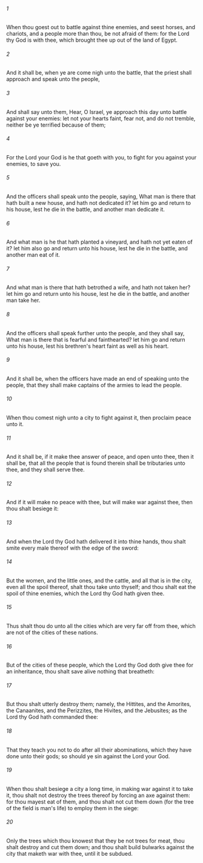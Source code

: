 ###### 1
When thou goest out to battle against thine enemies, and seest horses, and chariots, and a people more than thou, be not afraid of them: for the Lord thy God is with thee, which brought thee up out of the land of Egypt.

###### 2
And it shall be, when ye are come nigh unto the battle, that the priest shall approach and speak unto the people,

###### 3
And shall say unto them, Hear, O Israel, ye approach this day unto battle against your enemies: let not your hearts faint, fear not, and do not tremble, neither be ye terrified because of them;

###### 4
For the Lord your God is he that goeth with you, to fight for you against your enemies, to save you.

###### 5
And the officers shall speak unto the people, saying, What man is there that hath built a new house, and hath not dedicated it? let him go and return to his house, lest he die in the battle, and another man dedicate it.

###### 6
And what man is he that hath planted a vineyard, and hath not yet eaten of it? let him also go and return unto his house, lest he die in the battle, and another man eat of it.

###### 7
And what man is there that hath betrothed a wife, and hath not taken her? let him go and return unto his house, lest he die in the battle, and another man take her.

###### 8
And the officers shall speak further unto the people, and they shall say, What man is there that is fearful and fainthearted? let him go and return unto his house, lest his brethren's heart faint as well as his heart.

###### 9
And it shall be, when the officers have made an end of speaking unto the people, that they shall make captains of the armies to lead the people.

###### 10
When thou comest nigh unto a city to fight against it, then proclaim peace unto it.

###### 11
And it shall be, if it make thee answer of peace, and open unto thee, then it shall be, that all the people that is found therein shall be tributaries unto thee, and they shall serve thee.

###### 12
And if it will make no peace with thee, but will make war against thee, then thou shalt besiege it:

###### 13
And when the Lord thy God hath delivered it into thine hands, thou shalt smite every male thereof with the edge of the sword:

###### 14
But the women, and the little ones, and the cattle, and all that is in the city, even all the spoil thereof, shalt thou take unto thyself; and thou shalt eat the spoil of thine enemies, which the Lord thy God hath given thee.

###### 15
Thus shalt thou do unto all the cities which are very far off from thee, which are not of the cities of these nations.

###### 16
But of the cities of these people, which the Lord thy God doth give thee for an inheritance, thou shalt save alive nothing that breatheth:

###### 17
But thou shalt utterly destroy them; namely, the Hittites, and the Amorites, the Canaanites, and the Perizzites, the Hivites, and the Jebusites; as the Lord thy God hath commanded thee:

###### 18
That they teach you not to do after all their abominations, which they have done unto their gods; so should ye sin against the Lord your God.

###### 19
When thou shalt besiege a city a long time, in making war against it to take it, thou shalt not destroy the trees thereof by forcing an axe against them: for thou mayest eat of them, and thou shalt not cut them down (for the tree of the field is man's life) to employ them in the siege:

###### 20
Only the trees which thou knowest that they be not trees for meat, thou shalt destroy and cut them down; and thou shalt build bulwarks against the city that maketh war with thee, until it be subdued.


